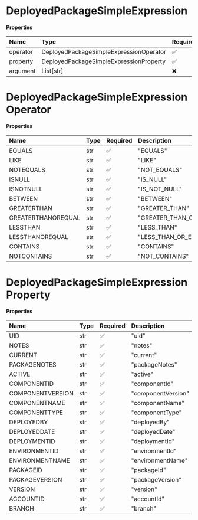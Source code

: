 # DeployedPackageSimpleExpression

**Properties**

| Name     | Type                                    | Required | Description |
| :------- | :-------------------------------------- | :------- | :---------- |
| operator | DeployedPackageSimpleExpressionOperator | ✅       |             |
| property | DeployedPackageSimpleExpressionProperty | ✅       |             |
| argument | List[str]                               | ❌       |             |

# DeployedPackageSimpleExpressionOperator

**Properties**

| Name               | Type | Required | Description             |
| :----------------- | :--- | :------- | :---------------------- |
| EQUALS             | str  | ✅       | "EQUALS"                |
| LIKE               | str  | ✅       | "LIKE"                  |
| NOTEQUALS          | str  | ✅       | "NOT_EQUALS"            |
| ISNULL             | str  | ✅       | "IS_NULL"               |
| ISNOTNULL          | str  | ✅       | "IS_NOT_NULL"           |
| BETWEEN            | str  | ✅       | "BETWEEN"               |
| GREATERTHAN        | str  | ✅       | "GREATER_THAN"          |
| GREATERTHANOREQUAL | str  | ✅       | "GREATER_THAN_OR_EQUAL" |
| LESSTHAN           | str  | ✅       | "LESS_THAN"             |
| LESSTHANOREQUAL    | str  | ✅       | "LESS_THAN_OR_EQUAL"    |
| CONTAINS           | str  | ✅       | "CONTAINS"              |
| NOTCONTAINS        | str  | ✅       | "NOT_CONTAINS"          |

# DeployedPackageSimpleExpressionProperty

**Properties**

| Name             | Type | Required | Description        |
| :--------------- | :--- | :------- | :----------------- |
| UID              | str  | ✅       | "uid"              |
| NOTES            | str  | ✅       | "notes"            |
| CURRENT          | str  | ✅       | "current"          |
| PACKAGENOTES     | str  | ✅       | "packageNotes"     |
| ACTIVE           | str  | ✅       | "active"           |
| COMPONENTID      | str  | ✅       | "componentId"      |
| COMPONENTVERSION | str  | ✅       | "componentVersion" |
| COMPONENTNAME    | str  | ✅       | "componentName"    |
| COMPONENTTYPE    | str  | ✅       | "componentType"    |
| DEPLOYEDBY       | str  | ✅       | "deployedBy"       |
| DEPLOYEDDATE     | str  | ✅       | "deployedDate"     |
| DEPLOYMENTID     | str  | ✅       | "deploymentId"     |
| ENVIRONMENTID    | str  | ✅       | "environmentId"    |
| ENVIRONMENTNAME  | str  | ✅       | "environmentName"  |
| PACKAGEID        | str  | ✅       | "packageId"        |
| PACKAGEVERSION   | str  | ✅       | "packageVersion"   |
| VERSION          | str  | ✅       | "version"          |
| ACCOUNTID        | str  | ✅       | "accountId"        |
| BRANCH           | str  | ✅       | "branch"           |


